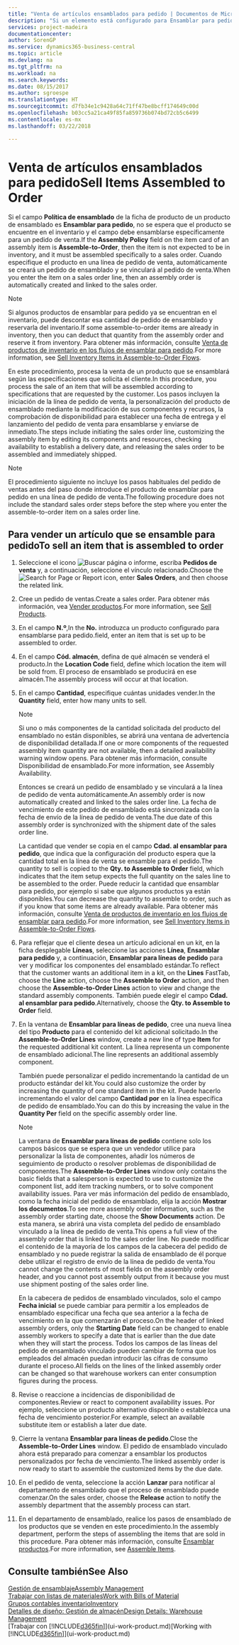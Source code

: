 ```yaml
---
title: "Venta de artículos ensamblados para pedido | Documentos de Microsoft"
description: "Si un elemento está configurado para Ensamblar para pedido, no se espera que se encuentre en el inventario y el campo debe ensamblarse específicamente para un pedido de venta. Cuando especifique el producto en una línea de pedido de venta, automáticamente se creará un pedido de ensamblado y se vinculará al pedido de venta."
services: project-madeira
documentationcenter: 
author: SorenGP
ms.service: dynamics365-business-central
ms.topic: article
ms.devlang: na
ms.tgt_pltfrm: na
ms.workload: na
ms.search.keywords: 
ms.date: 08/15/2017
ms.author: sgroespe
ms.translationtype: HT
ms.sourcegitcommit: d7fb34e1c9428a64c71ff47be8bcff174649c00d
ms.openlocfilehash: b03cc5a21ca49f85fa859736b074bd72cb5c6499
ms.contentlocale: es-mx
ms.lasthandoff: 03/22/2018

---
```

# <a name="sell-items-assembled-to-order"></a><span data-ttu-id="46bd8-104">Venta de artículos ensamblados para pedido</span><span class="sxs-lookup"><span data-stu-id="46bd8-104">Sell Items Assembled to Order</span></span>
<span data-ttu-id="46bd8-105">Si el campo **Política de ensamblado** de la ficha de producto de un producto de ensamblado es **Ensamblar para pedido**, no se espera que el producto se encuentre en el inventario y el campo debe ensamblarse específicamente para un pedido de venta.</span><span class="sxs-lookup"><span data-stu-id="46bd8-105">If the **Assembly Policy** field on the item card of an assembly item is **Assemble-to-Order**, then the item is not expected to be in inventory, and it must be assembled specifically to a sales order.</span></span> <span data-ttu-id="46bd8-106">Cuando especifique el producto en una línea de pedido de venta, automáticamente se creará un pedido de ensamblado y se vinculará al pedido de venta.</span><span class="sxs-lookup"><span data-stu-id="46bd8-106">When you enter the item on a sales order line, then an assembly order is automatically created and linked to the sales order.</span></span>  

> [!NOTE]  
>  <span data-ttu-id="46bd8-107">Si algunos productos de ensamblar para pedido ya se encuentran en el inventario, puede descontar esa cantidad de pedido de ensamblado y reservarla del inventario.</span><span class="sxs-lookup"><span data-stu-id="46bd8-107">If some assemble-to-order items are already in inventory, then you can deduct that quantity from the assembly order and reserve it from inventory.</span></span> <span data-ttu-id="46bd8-108">Para obtener más información, consulte [Venta de productos de inventario en los flujos de ensamblar para pedido](assembly-how-to-sell-assemble-to-order-items-and-inventory-items-together.md).</span><span class="sxs-lookup"><span data-stu-id="46bd8-108">For more information, see [Sell Inventory Items in Assemble-to-Order Flows](assembly-how-to-sell-assemble-to-order-items-and-inventory-items-together.md).</span></span>  

<span data-ttu-id="46bd8-109">En este procedimiento, procesa la venta de un producto que se ensamblará según las especificaciones que solicita el cliente.</span><span class="sxs-lookup"><span data-stu-id="46bd8-109">In this procedure, you process the sale of an item that will be assembled according to specifications that are requested by the customer.</span></span> <span data-ttu-id="46bd8-110">Los pasos incluyen la iniciación de la línea de pedido de venta, la personalización del producto de ensamblado mediante la modificación de sus componentes y recursos, la comprobación de disponibilidad para establecer una fecha de entrega y el lanzamiento del pedido de venta para ensamblarse y enviarse de inmediato.</span><span class="sxs-lookup"><span data-stu-id="46bd8-110">The steps include initiating the sales order line, customizing the assembly item by editing its components and resources, checking availability to establish a delivery date, and releasing the sales order to be assembled and immediately shipped.</span></span>  

> [!NOTE]  
>  <span data-ttu-id="46bd8-111">El procedimiento siguiente no incluye los pasos habituales del pedido de ventas antes del paso donde introduce el producto de ensamblar para pedido en una línea de pedido de venta.</span><span class="sxs-lookup"><span data-stu-id="46bd8-111">The following procedure does not include the standard sales order steps before the step where you enter the assemble-to-order item on a sales order line.</span></span>  

## <a name="to-sell-an-item-that-is-assembled-to-order"></a><span data-ttu-id="46bd8-112">Para vender un artículo que se ensamble para pedido</span><span class="sxs-lookup"><span data-stu-id="46bd8-112">To sell an item that is assembled to order</span></span>  
1.  <span data-ttu-id="46bd8-113">Seleccione el icono ![Buscar página o informe](media/ui-search/search_small.png "icono Buscar página o informe"), escriba **Pedidos de venta** y, a continuación, seleccione el vínculo relacionado.</span><span class="sxs-lookup"><span data-stu-id="46bd8-113">Choose the ![Search for Page or Report](media/ui-search/search_small.png "Search for Page or Report icon") icon, enter **Sales Orders**, and then choose the related link.</span></span>  
2.  <span data-ttu-id="46bd8-114">Cree un pedido de ventas.</span><span class="sxs-lookup"><span data-stu-id="46bd8-114">Create a sales order.</span></span> <span data-ttu-id="46bd8-115">Para obtener más información, vea [Vender productos](sales-how-sell-products.md).</span><span class="sxs-lookup"><span data-stu-id="46bd8-115">For more information, see [Sell Products](sales-how-sell-products.md).</span></span>  
3.  <span data-ttu-id="46bd8-116">En el campo **N.º**,</span><span class="sxs-lookup"><span data-stu-id="46bd8-116">In the **No.**</span></span> <span data-ttu-id="46bd8-117">introduzca un producto configurado para ensamblarse para pedido.</span><span class="sxs-lookup"><span data-stu-id="46bd8-117">field, enter an item that is set up to be assembled to order.</span></span>  
4.  <span data-ttu-id="46bd8-118">En el campo **Cód. almacén**, defina de qué almacén se venderá el producto.</span><span class="sxs-lookup"><span data-stu-id="46bd8-118">In the **Location Code** field, define which location the item will be sold from.</span></span> <span data-ttu-id="46bd8-119">El proceso de ensamblado se producirá en ese almacén.</span><span class="sxs-lookup"><span data-stu-id="46bd8-119">The assembly process will occur at that location.</span></span>  
5.  <span data-ttu-id="46bd8-120">En el campo **Cantidad**, especifique cuántas unidades vender.</span><span class="sxs-lookup"><span data-stu-id="46bd8-120">In the **Quantity** field, enter how many units to sell.</span></span>  

    > [!NOTE]  
    >  <span data-ttu-id="46bd8-121">Si uno o más componentes de la cantidad solicitada del producto del ensamblado no están disponibles, se abrirá una ventana de advertencia de disponibilidad detallada.</span><span class="sxs-lookup"><span data-stu-id="46bd8-121">If one or more components of the requested assembly item quantity are not available, then a detailed availability warning window opens.</span></span> <span data-ttu-id="46bd8-122">Para obtener más información, consulte Disponibilidad de ensamblado.</span><span class="sxs-lookup"><span data-stu-id="46bd8-122">For more information, see Assembly Availability.</span></span>  

    <span data-ttu-id="46bd8-123">Entonces se creará un pedido de ensamblado y se vinculará a la línea de pedido de venta automáticamente.</span><span class="sxs-lookup"><span data-stu-id="46bd8-123">An assembly order is now automatically created and linked to the sales order line.</span></span> <span data-ttu-id="46bd8-124">La fecha de vencimiento de este pedido de ensamblado está sincronizada con la fecha de envío de la línea de pedido de venta.</span><span class="sxs-lookup"><span data-stu-id="46bd8-124">The due date of this assembly order is synchronized with the shipment date of the sales order line.</span></span>  

    <span data-ttu-id="46bd8-125">La cantidad que vender se copia en el campo **Cdad. al ensamblar para pedido**, que indica que la configuración del producto espera que la cantidad total en la línea de venta se ensamble para el pedido.</span><span class="sxs-lookup"><span data-stu-id="46bd8-125">The quantity to sell is copied to the **Qty. to Assemble to Order** field, which indicates that the item setup expects the full quantity on the sales line to be assembled to the order.</span></span> <span data-ttu-id="46bd8-126">Puede reducir la cantidad que ensamblar para pedido, por ejemplo si sabe que algunos productos ya están disponibles.</span><span class="sxs-lookup"><span data-stu-id="46bd8-126">You can decrease the quantity to assemble to order, such as if you know that some items are already available.</span></span> <span data-ttu-id="46bd8-127">Para obtener más información, consulte [Venta de productos de inventario en los flujos de ensamblar para pedido](assembly-how-to-sell-inventory-items-in-assemble-to-order-flows.md).</span><span class="sxs-lookup"><span data-stu-id="46bd8-127">For more information, see [Sell Inventory Items in Assemble-to-Order Flows](assembly-how-to-sell-inventory-items-in-assemble-to-order-flows.md).</span></span>  

6.  <span data-ttu-id="46bd8-128">Para reflejar que el cliente desea un artículo adicional en un kit, en la ficha desplegable **Líneas**, seleccione las acciones **Línea**, **Ensamblar para pedido** y, a continuación, **Ensamblar para líneas de pedido** para ver y modificar los componentes del ensamblado estándar.</span><span class="sxs-lookup"><span data-stu-id="46bd8-128">To reflect that the customer wants an additional item in a kit, on the **Lines** FastTab, choose the **Line** action, choose the **Assemble to Order** action, and then choose the **Assemble-to-Order Lines** action to view and change the standard assembly components.</span></span> <span data-ttu-id="46bd8-129">También puede elegir el campo **Cdad. al ensamblar para pedido**.</span><span class="sxs-lookup"><span data-stu-id="46bd8-129">Alternatively, choose the **Qty. to Assemble to Order** field.</span></span>  
7.  <span data-ttu-id="46bd8-130">En la ventana de **Ensamblar para líneas de pedido**, cree una nueva línea del tipo **Producto** para el contenido del kit adicional solicitado.</span><span class="sxs-lookup"><span data-stu-id="46bd8-130">In the **Assemble-to-Order Lines** window, create a new line of type **Item** for the requested additional kit content.</span></span> <span data-ttu-id="46bd8-131">La línea representa un componente de ensamblado adicional.</span><span class="sxs-lookup"><span data-stu-id="46bd8-131">The line represents an additional assembly component.</span></span>  

    <span data-ttu-id="46bd8-132">También puede personalizar el pedido incrementando la cantidad de un producto estándar del kit.</span><span class="sxs-lookup"><span data-stu-id="46bd8-132">You could also customize the order by increasing the quantity of one standard item in the kit.</span></span> <span data-ttu-id="46bd8-133">Puede hacerlo incrementando el valor del campo **Cantidad por** en la línea específica de pedido de ensamblado.</span><span class="sxs-lookup"><span data-stu-id="46bd8-133">You can do this by increasing the value in the **Quantity Per** field on the specific assembly order line.</span></span>  

    > [!NOTE]  
    >  <span data-ttu-id="46bd8-134">La ventana de **Ensamblar para líneas de pedido** contiene solo los campos básicos que se espera que un vendedor utilice para personalizar la lista de componentes, añadir los números de seguimiento de producto o resolver problemas de disponibilidad de componentes.</span><span class="sxs-lookup"><span data-stu-id="46bd8-134">The **Assemble-to-Order Lines** window only contains the basic fields that a salesperson is expected to use to customize the component list, add item tracking numbers, or to solve component availability issues.</span></span> <span data-ttu-id="46bd8-135">Para ver más información del pedido de ensamblado, como la fecha inicial del pedido de ensamblado, elija la acción **Mostrar los documentos**.</span><span class="sxs-lookup"><span data-stu-id="46bd8-135">To see more assembly order information, such as the assembly order starting date, choose the **Show Documents** action.</span></span> <span data-ttu-id="46bd8-136">De esta manera, se abrirá una vista completa del pedido de ensamblado vinculado a la línea de pedido de venta.</span><span class="sxs-lookup"><span data-stu-id="46bd8-136">This opens a full view of the assembly order that is linked to the sales order line.</span></span> <span data-ttu-id="46bd8-137">No puede modificar el contenido de la mayoría de los campos de la cabecera del pedido de ensamblado y no puede registrar la salida de ensamblado de él porque debe utilizar el registro de envío de la línea de pedido de venta.</span><span class="sxs-lookup"><span data-stu-id="46bd8-137">You cannot change the contents of most fields on the assembly order header, and you cannot post assembly output from it because you must use shipment posting of the sales order line.</span></span>  
    >   
    >  <span data-ttu-id="46bd8-138">En la cabecera de pedidos de ensamblado vinculados, solo el campo **Fecha inicial** se puede cambiar para permitir a los empleados de ensamblado especificar una fecha que sea anterior a la fecha de vencimiento en la que comenzarán el proceso.</span><span class="sxs-lookup"><span data-stu-id="46bd8-138">On the header of linked assembly orders, only the **Starting Date** field can be changed to enable assembly workers to specify a date that is earlier than the due date when they will start the process.</span></span> <span data-ttu-id="46bd8-139">Todos los campos de las líneas del pedido de ensamblado vinculado pueden cambiar de forma que los empleados del almacén puedan introducir las cifras de consumo durante el proceso.</span><span class="sxs-lookup"><span data-stu-id="46bd8-139">All fields on the lines of the linked assembly order can be changed so that warehouse workers can enter consumption figures during the process.</span></span>  

8.  <span data-ttu-id="46bd8-140">Revise o reaccione a incidencias de disponibilidad de componentes.</span><span class="sxs-lookup"><span data-stu-id="46bd8-140">Review or react to component availability issues.</span></span> <span data-ttu-id="46bd8-141">Por ejemplo, seleccione un producto alternativo disponible o establezca una fecha de vencimiento posterior.</span><span class="sxs-lookup"><span data-stu-id="46bd8-141">For example, select an available substitute item or establish a later due date.</span></span>  
9. <span data-ttu-id="46bd8-142">Cierre la ventana **Ensamblar para líneas de pedido**.</span><span class="sxs-lookup"><span data-stu-id="46bd8-142">Close the **Assemble-to-Order Lines** window.</span></span> <span data-ttu-id="46bd8-143">El pedido de ensamblado vinculado ahora está preparado para comenzar a ensamblar los productos personalizados por fecha de vencimiento.</span><span class="sxs-lookup"><span data-stu-id="46bd8-143">The linked assembly order is now ready to start to assemble the customized items by the due date.</span></span>  
10. <span data-ttu-id="46bd8-144">En el pedido de venta, seleccione la acción **Lanzar** para notificar al departamento de ensamblado que el proceso de ensamblado puede comenzar.</span><span class="sxs-lookup"><span data-stu-id="46bd8-144">On the sales order, choose the **Release** action to notify the assembly department that the assembly process can start.</span></span>  
11. <span data-ttu-id="46bd8-145">En el departamento de ensamblado, realice los pasos de ensamblado de los productos que se venden en este procedimiento.</span><span class="sxs-lookup"><span data-stu-id="46bd8-145">In the assembly department, perform the steps of assembling the items that are sold in this procedure.</span></span> <span data-ttu-id="46bd8-146">Para obtener más información, consulte [Ensamblar productos](assembly-how-to-assemble-items.md).</span><span class="sxs-lookup"><span data-stu-id="46bd8-146">For more information, see [Assemble Items](assembly-how-to-assemble-items.md).</span></span>  

## <a name="see-also"></a><span data-ttu-id="46bd8-147">Consulte también</span><span class="sxs-lookup"><span data-stu-id="46bd8-147">See Also</span></span>  
[<span data-ttu-id="46bd8-148">Gestión de ensamblaje</span><span class="sxs-lookup"><span data-stu-id="46bd8-148">Assembly Management</span></span>](assembly-assemble-items.md)  
[<span data-ttu-id="46bd8-149">Trabajar con listas de materiales</span><span class="sxs-lookup"><span data-stu-id="46bd8-149">Work with Bills of Material</span></span>](inventory-how-work-BOMs.md)  
[<span data-ttu-id="46bd8-150">Grupos contables inventario</span><span class="sxs-lookup"><span data-stu-id="46bd8-150">Inventory</span></span>](inventory-manage-inventory.md)  
[<span data-ttu-id="46bd8-151">Detalles de diseño: Gestión de almacén</span><span class="sxs-lookup"><span data-stu-id="46bd8-151">Design Details: Warehouse Management</span></span>](design-details-warehouse-management.md)  
<span data-ttu-id="46bd8-152">[Trabajar con [!INCLUDE[d365fin](includes/d365fin_md.md)]](ui-work-product.md)</span><span class="sxs-lookup"><span data-stu-id="46bd8-152">[Working with [!INCLUDE[d365fin](includes/d365fin_md.md)]](ui-work-product.md)</span></span>

